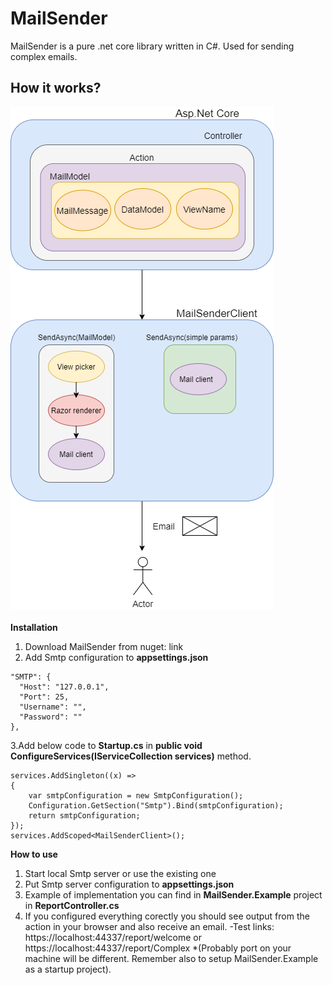 # MailSender
MailSender is a pure .net core library written in C#. Used for sending complex emails.

**How it works?**
----------------
![MailSenderWorkflow](https://github.com/trytocatchme/MailSender/blob/master/MailSenderWorkflow.png)
<br />
<br />
**Installation**

1. Download MailSender from nuget: link
2. Add Smtp configuration to <b>appsettings.json</b>
```
"SMTP": {
  "Host": "127.0.0.1",
  "Port": 25,
  "Username": "",
  "Password": ""
},
```
3.Add below code to <b>Startup.cs</b> in <b>public void ConfigureServices(IServiceCollection services)</b> method.
```
services.AddSingleton((x) =>
{
    var smtpConfiguration = new SmtpConfiguration();
    Configuration.GetSection("Smtp").Bind(smtpConfiguration);
    return smtpConfiguration;
});
services.AddScoped<MailSenderClient>();

```

**How to use**
1. Start local Smtp server or use the existing one
2. Put Smtp server configuration to <b>appsettings.json</b>
3. Example of implementation you can find in <b>MailSender.Example</b> project in <b>ReportController.cs</b>
4. If you configured everything corectly you should see output from the action in your browser and also receive an email.
-Test links: https://localhost:44337/report/welcome or https://localhost:44337/report/Complex
*(Probably port on your machine will be different. Remember also to setup MailSender.Example as a startup project).



